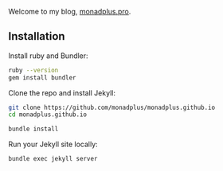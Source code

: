 Welcome to my blog, [monadplus.pro](https://monadplus.pro/).

## Installation

Install ruby and Bundler:

```sh
ruby --version
gem install bundler
```

Clone the repo and install Jekyll:

```sh
git clone https://github.com/monadplus/monadplus.github.io
cd monadplus.github.io

bundle install
```

Run your Jekyll site locally:

```sh
bundle exec jekyll server
```

